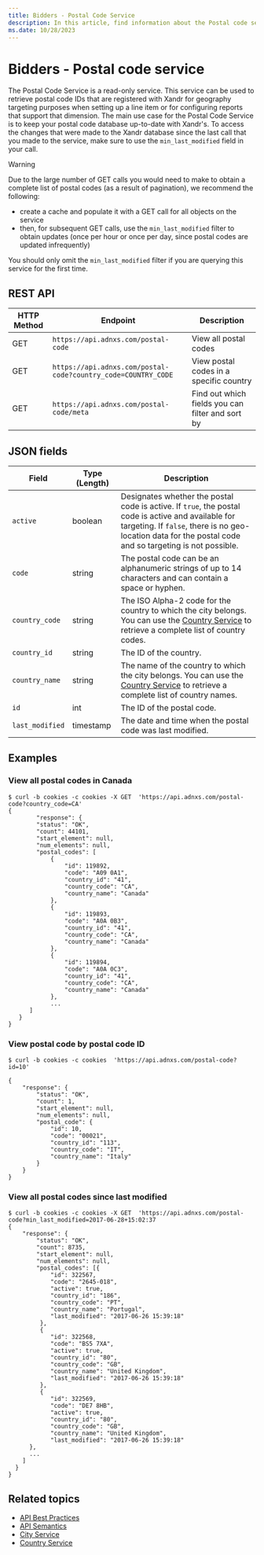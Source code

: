 ```yaml
---
title: Bidders - Postal Code Service
description: In this article, find information about the Postal code service and the fields associated with it along with examples.
ms.date: 10/28/2023
---
```


# Bidders - Postal code service

The Postal Code Service is a read-only service. This service can be used to retrieve postal code IDs that are registered with Xandr for geography targeting purposes when setting up a line item or for configuring reports that support that dimension. The main use case for the Postal Code Service is to keep your postal code database up-to-date with Xandr's. To access the changes that were made to the Xandr database since the last call that you made to the service, make sure to use the `min_last_modified` field in your call.

> [!WARNING]
> Due to the large number of GET calls you would need to make to obtain a complete list of postal codes (as a result of pagination), we recommend the following:
>
> - create a cache and populate it with a GET call for all objects on the service
> - then, for subsequent GET calls, use the `min_last_modified` filter to obtain updates (once per hour or once per day, since postal codes are updated infrequently)
>
> You should only omit the `min_last_modified` filter if you are querying this service for the first time.

## REST API

| HTTP Method | Endpoint | Description |
|---|---|---|
| GET | `https://api.adnxs.com/postal-code` | View all postal codes |
| GET | `https://api.adnxs.com/postal-code?country_code=COUNTRY_CODE` | View postal codes in a specific country |
| GET | `https://api.adnxs.com/postal-code/meta` | Find out which fields you can filter and sort by |

## JSON fields

| Field | Type (Length) | Description |
|---|---|---|
| `active` | boolean | Designates whether the postal code is active. If `true`, the postal code is active and available for targeting. If `false`, there is no geo-location data for the postal code and so targeting is not possible. |
| `code` | string | The postal code can be an alphanumeric strings of up to 14 characters and can contain a space or hyphen. |
| `country_code` | string | The ISO Alpha-2 code for the country to which the city belongs. You can use the [Country Service](country-service.md) to retrieve a complete list of country codes. |
| `country_id` | string | The ID of the country. |
| `country_name` | string | The name of the country to which the city belongs. You can use the [Country Service](country-service.md) to retrieve a complete list of country names. |
| `id` | int | The ID of the postal code. |
| `last_modified` | timestamp | The date and time when the postal code was last modified. |

## Examples

### View all postal codes in Canada

```
$ curl -b cookies -c cookies -X GET  'https://api.adnxs.com/postal-code?country_code=CA'
{
        "response": {
        "status": "OK",
        "count": 44101,
        "start_element": null,
        "num_elements": null,
        "postal_codes": [
            {
                "id": 119892,
                "code": "A09 0A1",
                "country_id": "41",
                "country_code": "CA",
                "country_name": "Canada"
            },
            {
                "id": 119893,
                "code": "A0A 0B3",
                "country_id": "41",
                "country_code": "CA",
                "country_name": "Canada"
            },
            {
                "id": 119894,
                "code": "A0A 0C3",
                "country_id": "41",
                "country_code": "CA",
                "country_name": "Canada"
            },
            ...
      ]
   }
}
```

### View postal code by postal code ID

```
$ curl -b cookies -c cookies  'https://api.adnxs.com/postal-code?id=10'
      
{
    "response": {
        "status": "OK",
        "count": 1,
        "start_element": null,
        "num_elements": null,
        "postal_code": {
            "id": 10,
            "code": "00021",
            "country_id": "113",
            "country_code": "IT",
            "country_name": "Italy"
        }
    }
}
```

### View all postal codes since last modified

```
$ curl -b cookies -c cookies -X GET  'https://api.adnxs.com/postal-code?min_last_modified=2017-06-28+15:02:37
{
    "response": {
        "status": "OK",
        "count": 8735,
        "start_element": null,
        "num_elements": null,
        "postal_codes": [{
            "id": 322567,
            "code": "2645-018",
            "active": true,
            "country_id": "186",
            "country_code": "PT",
            "country_name": "Portugal",
            "last_modified": "2017-06-26 15:39:18"
         },
         {
            "id": 322568,
            "code": "BS5 7XA",
            "active": true,
            "country_id": "80",
            "country_code": "GB",
            "country_name": "United Kingdom",
            "last_modified": "2017-06-26 15:39:18"
         },
         {
            "id": 322569,
            "code": "DE7 8HB",
            "active": true,
            "country_id": "80",
            "country_code": "GB",
            "country_name": "United Kingdom",
            "last_modified": "2017-06-26 15:39:18"
      },
      ...
    ]
  }
}
```

## Related topics

- [API Best Practices](api-best-practices.md)
- [API Semantics](api-semantics.md)
- [City Service](city-service.md)
- [Country Service](country-service.md)
